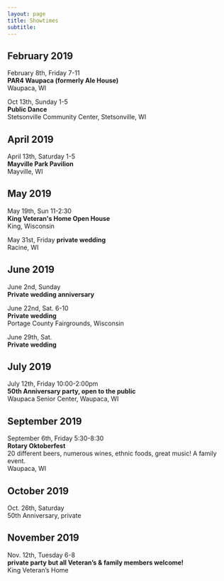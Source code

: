 ```yaml
---
layout: page
title: Showtimes
subtitle: 
---
```


## February 2019
February 8th, Friday 7-11  
**PAR4 Waupaca (formerly Ale House)**  
Waupaca, WI

Oct 13th, Sunday 1-5   
**Public Dance**    
Stetsonville Community Center, Stetsonville, WI 

## April 2019
April 13th, Saturday 1-5  
**Mayville Park Pavilion**  
Mayville, WI

## May 2019
May 19th, Sun 11-2:30   
**King Veteran's Home Open House**     
King, Wisconsin  

May 31st, Friday
**private wedding**  
Racine, WI  

## June 2019
June 2nd, Sunday  
**Private wedding anniversary**    

June 22nd, Sat.  6-10  
**Private wedding**    
Portage County Fairgrounds, Wisconsin 

June 29th, Sat.  
**Private wedding**    

## July 2019
July 12th, Friday 10:00-2:00pm    
**50th Anniversary party, open to the public**    
Waupaca Senior Center, Waupaca, WI  

## September 2019
September 6th, Friday 5:30-8:30    
**Rotary Oktoberfest**    
20 different beers, numerous wines, ethnic foods, great music! A family event.   
Waupaca, WI   

## October 2019
Oct. 26th, Saturday      
50th Anniversary, private   

## November 2019
Nov. 12th, Tuesday 6-8   
**private party but all Veteran’s & family members welcome!**  
King Veteran’s Home
